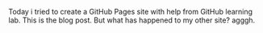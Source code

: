 Today i tried to create a GitHub Pages site with help from GitHub learning lab. This is the blog post. But what has happened to my other site? agggh.
